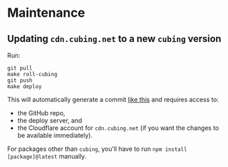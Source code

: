 # Maintenance

## Updating `cdn.cubing.net` to a new `cubing` version

Run:

```shell
git pull
make roll-cubing
git push
make deploy
```

This will automatically generate a commit [like this](https://github.com/cubing/cdn.cubing.net/commit/04ca0ff18a894bc2a6c3838d3cb19d4916d7ec99) and requires access to:

- the GitHub repo,
- the deploy server, and
- the Cloudflare account for `cdn.cubing.net` (if you want the changes to be available immediately).

For packages other than `cubing`, you'll have to run `npm install [package]@latest` manually.

